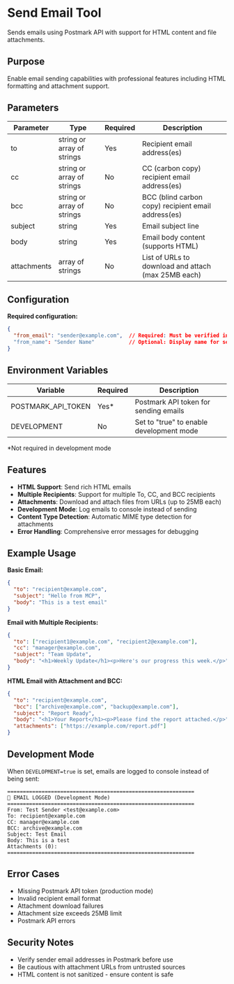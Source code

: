 # Send Email Tool

Sends emails using Postmark API with support for HTML content and file attachments.

## Purpose
Enable email sending capabilities with professional features including HTML formatting and attachment support.

## Parameters

| Parameter    | Type                        | Required | Description                                      |
|--------------|-----------------------------|-----------|-------------------------------------------------|
| to           | string or array of strings  | Yes      | Recipient email address(es)                      |
| cc           | string or array of strings  | No       | CC (carbon copy) recipient email address(es)     |
| bcc          | string or array of strings  | No       | BCC (blind carbon copy) recipient email address(es) |
| subject      | string                      | Yes      | Email subject line                               |
| body         | string                      | Yes      | Email body content (supports HTML)               |
| attachments  | array of strings            | No       | List of URLs to download and attach (max 25MB each) |

## Configuration

**Required configuration:**
```json
{
  "from_email": "sender@example.com",  // Required: Must be verified in Postmark
  "from_name": "Sender Name"           // Optional: Display name for sender
}
```

## Environment Variables

| Variable           | Required | Description                               |
|-------------------|----------|-------------------------------------------|
| POSTMARK_API_TOKEN| Yes*     | Postmark API token for sending emails     |
| DEVELOPMENT       | No       | Set to "true" to enable development mode  |

*Not required in development mode

## Features

- **HTML Support**: Send rich HTML emails
- **Multiple Recipients**: Support for multiple To, CC, and BCC recipients
- **Attachments**: Download and attach files from URLs (up to 25MB each)
- **Development Mode**: Log emails to console instead of sending
- **Content Type Detection**: Automatic MIME type detection for attachments
- **Error Handling**: Comprehensive error messages for debugging

## Example Usage

**Basic Email:**
```json
{
  "to": "recipient@example.com",
  "subject": "Hello from MCP",
  "body": "This is a test email"
}
```

**Email with Multiple Recipients:**
```json
{
  "to": ["recipient1@example.com", "recipient2@example.com"],
  "cc": "manager@example.com",
  "subject": "Team Update",
  "body": "<h1>Weekly Update</h1><p>Here's our progress this week.</p>"
}
```

**HTML Email with Attachment and BCC:**
```json
{
  "to": "recipient@example.com",
  "bcc": ["archive@example.com", "backup@example.com"],
  "subject": "Report Ready",
  "body": "<h1>Your Report</h1><p>Please find the report attached.</p>",
  "attachments": ["https://example.com/report.pdf"]
}
```

## Development Mode

When `DEVELOPMENT=true` is set, emails are logged to console instead of being sent:

```
============================================================
📧 EMAIL LOGGED (Development Mode)
============================================================
From: Test Sender <test@example.com>
To: recipient@example.com
CC: manager@example.com
BCC: archive@example.com
Subject: Test Email
Body: This is a test
Attachments (0):
============================================================
```

## Error Cases

- Missing Postmark API token (production mode)
- Invalid recipient email format
- Attachment download failures
- Attachment size exceeds 25MB limit
- Postmark API errors

## Security Notes

- Verify sender email addresses in Postmark before use
- Be cautious with attachment URLs from untrusted sources
- HTML content is not sanitized - ensure content is safe